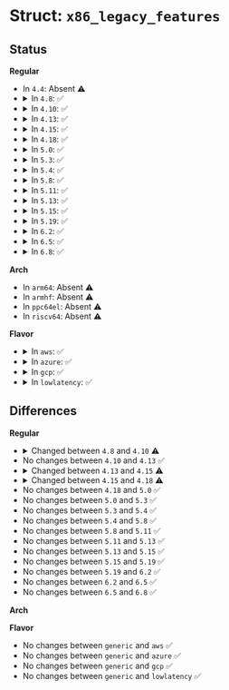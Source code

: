 # Struct: <code>x86_legacy_features</code>

## Status
<b>Regular</b>
<ul>
<li>
In <code>4.4</code>: Absent ⚠️
</li>
<li>
<details>
<summary>In <code>4.8</code>: ✅</summary>

```c
struct x86_legacy_features {
    int rtc;
    int reserve_bios_regions;
    struct x86_legacy_devices devices;
};
```
</details>
</li>
<li>
<details>
<summary>In <code>4.10</code>: ✅</summary>

```c
struct x86_legacy_features {
    enum x86_legacy_i8042_state i8042;
    int rtc;
    int reserve_bios_regions;
    struct x86_legacy_devices devices;
};
```
</details>
</li>
<li>
<details>
<summary>In <code>4.13</code>: ✅</summary>

```c
struct x86_legacy_features {
    enum x86_legacy_i8042_state i8042;
    int rtc;
    int reserve_bios_regions;
    struct x86_legacy_devices devices;
};
```
</details>
</li>
<li>
<details>
<summary>In <code>4.15</code>: ✅</summary>

```c
struct x86_legacy_features {
    enum x86_legacy_i8042_state i8042;
    int rtc;
    int no_vga;
    int reserve_bios_regions;
    struct x86_legacy_devices devices;
};
```
</details>
</li>
<li>
<details>
<summary>In <code>4.18</code>: ✅</summary>

```c
struct x86_legacy_features {
    enum x86_legacy_i8042_state i8042;
    int rtc;
    int warm_reset;
    int no_vga;
    int reserve_bios_regions;
    struct x86_legacy_devices devices;
};
```
</details>
</li>
<li>
<details>
<summary>In <code>5.0</code>: ✅</summary>

```c
struct x86_legacy_features {
    enum x86_legacy_i8042_state i8042;
    int rtc;
    int warm_reset;
    int no_vga;
    int reserve_bios_regions;
    struct x86_legacy_devices devices;
};
```
</details>
</li>
<li>
<details>
<summary>In <code>5.3</code>: ✅</summary>

```c
struct x86_legacy_features {
    enum x86_legacy_i8042_state i8042;
    int rtc;
    int warm_reset;
    int no_vga;
    int reserve_bios_regions;
    struct x86_legacy_devices devices;
};
```
</details>
</li>
<li>
<details>
<summary>In <code>5.4</code>: ✅</summary>

```c
struct x86_legacy_features {
    enum x86_legacy_i8042_state i8042;
    int rtc;
    int warm_reset;
    int no_vga;
    int reserve_bios_regions;
    struct x86_legacy_devices devices;
};
```
</details>
</li>
<li>
<details>
<summary>In <code>5.8</code>: ✅</summary>

```c
struct x86_legacy_features {
    enum x86_legacy_i8042_state i8042;
    int rtc;
    int warm_reset;
    int no_vga;
    int reserve_bios_regions;
    struct x86_legacy_devices devices;
};
```
</details>
</li>
<li>
<details>
<summary>In <code>5.11</code>: ✅</summary>

```c
struct x86_legacy_features {
    enum x86_legacy_i8042_state i8042;
    int rtc;
    int warm_reset;
    int no_vga;
    int reserve_bios_regions;
    struct x86_legacy_devices devices;
};
```
</details>
</li>
<li>
<details>
<summary>In <code>5.13</code>: ✅</summary>

```c
struct x86_legacy_features {
    enum x86_legacy_i8042_state i8042;
    int rtc;
    int warm_reset;
    int no_vga;
    int reserve_bios_regions;
    struct x86_legacy_devices devices;
};
```
</details>
</li>
<li>
<details>
<summary>In <code>5.15</code>: ✅</summary>

```c
struct x86_legacy_features {
    enum x86_legacy_i8042_state i8042;
    int rtc;
    int warm_reset;
    int no_vga;
    int reserve_bios_regions;
    struct x86_legacy_devices devices;
};
```
</details>
</li>
<li>
<details>
<summary>In <code>5.19</code>: ✅</summary>

```c
struct x86_legacy_features {
    enum x86_legacy_i8042_state i8042;
    int rtc;
    int warm_reset;
    int no_vga;
    int reserve_bios_regions;
    struct x86_legacy_devices devices;
};
```
</details>
</li>
<li>
<details>
<summary>In <code>6.2</code>: ✅</summary>

```c
struct x86_legacy_features {
    enum x86_legacy_i8042_state i8042;
    int rtc;
    int warm_reset;
    int no_vga;
    int reserve_bios_regions;
    struct x86_legacy_devices devices;
};
```
</details>
</li>
<li>
<details>
<summary>In <code>6.5</code>: ✅</summary>

```c
struct x86_legacy_features {
    enum x86_legacy_i8042_state i8042;
    int rtc;
    int warm_reset;
    int no_vga;
    int reserve_bios_regions;
    struct x86_legacy_devices devices;
};
```
</details>
</li>
<li>
<details>
<summary>In <code>6.8</code>: ✅</summary>

```c
struct x86_legacy_features {
    enum x86_legacy_i8042_state i8042;
    int rtc;
    int warm_reset;
    int no_vga;
    int reserve_bios_regions;
    struct x86_legacy_devices devices;
};
```
</details>
</li>
</ul>
<b>Arch</b>
<ul>
<li>
In <code>arm64</code>: Absent ⚠️
</li>
<li>
In <code>armhf</code>: Absent ⚠️
</li>
<li>
In <code>ppc64el</code>: Absent ⚠️
</li>
<li>
In <code>riscv64</code>: Absent ⚠️
</li>
</ul>
<b>Flavor</b>
<ul>
<li>
<details>
<summary>In <code>aws</code>: ✅</summary>

```c
struct x86_legacy_features {
    enum x86_legacy_i8042_state i8042;
    int rtc;
    int warm_reset;
    int no_vga;
    int reserve_bios_regions;
    struct x86_legacy_devices devices;
};
```
</details>
</li>
<li>
<details>
<summary>In <code>azure</code>: ✅</summary>

```c
struct x86_legacy_features {
    enum x86_legacy_i8042_state i8042;
    int rtc;
    int warm_reset;
    int no_vga;
    int reserve_bios_regions;
    struct x86_legacy_devices devices;
};
```
</details>
</li>
<li>
<details>
<summary>In <code>gcp</code>: ✅</summary>

```c
struct x86_legacy_features {
    enum x86_legacy_i8042_state i8042;
    int rtc;
    int warm_reset;
    int no_vga;
    int reserve_bios_regions;
    struct x86_legacy_devices devices;
};
```
</details>
</li>
<li>
<details>
<summary>In <code>lowlatency</code>: ✅</summary>

```c
struct x86_legacy_features {
    enum x86_legacy_i8042_state i8042;
    int rtc;
    int warm_reset;
    int no_vga;
    int reserve_bios_regions;
    struct x86_legacy_devices devices;
};
```
</details>
</li>
</ul>

## Differences
<b>Regular</b>
<ul>
<li>
<details>
<summary>Changed between <code>4.8</code> and <code>4.10</code> ⚠️</summary>
<ul>
<li>
<b>Field added. </b>
<code>enum x86_legacy_i8042_state i8042</code>
</li>
</ul>
</details>
</li>
<li>
No changes between <code>4.10</code> and <code>4.13</code> ✅
</li>
<li>
<details>
<summary>Changed between <code>4.13</code> and <code>4.15</code> ⚠️</summary>
<ul>
<li>
<b>Field added. </b>
<code>int no_vga</code>
</li>
</ul>
</details>
</li>
<li>
<details>
<summary>Changed between <code>4.15</code> and <code>4.18</code> ⚠️</summary>
<ul>
<li>
<b>Field added. </b>
<code>int warm_reset</code>
</li>
</ul>
</details>
</li>
<li>
No changes between <code>4.18</code> and <code>5.0</code> ✅
</li>
<li>
No changes between <code>5.0</code> and <code>5.3</code> ✅
</li>
<li>
No changes between <code>5.3</code> and <code>5.4</code> ✅
</li>
<li>
No changes between <code>5.4</code> and <code>5.8</code> ✅
</li>
<li>
No changes between <code>5.8</code> and <code>5.11</code> ✅
</li>
<li>
No changes between <code>5.11</code> and <code>5.13</code> ✅
</li>
<li>
No changes between <code>5.13</code> and <code>5.15</code> ✅
</li>
<li>
No changes between <code>5.15</code> and <code>5.19</code> ✅
</li>
<li>
No changes between <code>5.19</code> and <code>6.2</code> ✅
</li>
<li>
No changes between <code>6.2</code> and <code>6.5</code> ✅
</li>
<li>
No changes between <code>6.5</code> and <code>6.8</code> ✅
</li>
</ul>
<b>Arch</b>
<ul>
</ul>
<b>Flavor</b>
<ul>
<li>
No changes between <code>generic</code> and <code>aws</code> ✅
</li>
<li>
No changes between <code>generic</code> and <code>azure</code> ✅
</li>
<li>
No changes between <code>generic</code> and <code>gcp</code> ✅
</li>
<li>
No changes between <code>generic</code> and <code>lowlatency</code> ✅
</li>
</ul>
